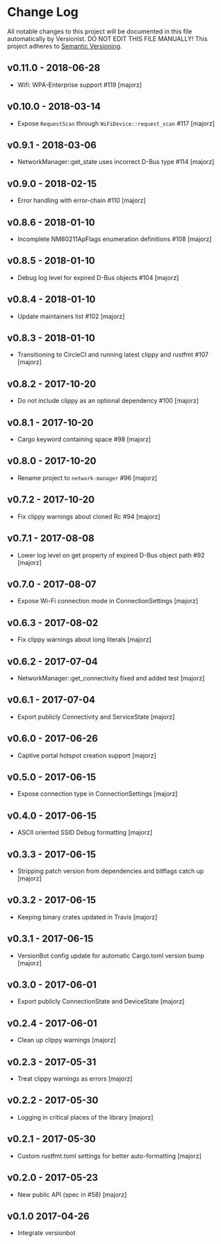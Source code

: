 # Change Log

All notable changes to this project will be documented in this file
automatically by Versionist. DO NOT EDIT THIS FILE MANUALLY!
This project adheres to [Semantic Versioning](http://semver.org/).

## v0.11.0 - 2018-06-28

* Wifi: WPA-Enterprise support #119 [majorz]

## v0.10.0 - 2018-03-14

* Expose `RequestScan` through `WiFiDevice::request_scan` #117 [majorz]

## v0.9.1 - 2018-03-06

* NetworkManager::get_state uses incorrect D-Bus type #114 [majorz]

## v0.9.0 - 2018-02-15

* Error handling with error-chain #110 [majorz]

## v0.8.6 - 2018-01-10

* Incomplete NM80211ApFlags enumeration definitions #108 [majorz]

## v0.8.5 - 2018-01-10

* Debug log level for expired D-Bus objects #104 [majorz]

## v0.8.4 - 2018-01-10

* Update maintainers list #102 [majorz]

## v0.8.3 - 2018-01-10

* Transitioning to CircleCI and running latest clippy and rustfmt #107 [majorz]

## v0.8.2 - 2017-10-20

* Do not include clippy as an optional dependency #100 [majorz]

## v0.8.1 - 2017-10-20

* Cargo keyword containing space #98 [majorz]

## v0.8.0 - 2017-10-20

* Rename project to `network-manager` #96 [majorz]

## v0.7.2 - 2017-10-20

* Fix clippy warnings about cloned Rc #94 [majorz]

## v0.7.1 - 2017-08-08

* Lower log level on get property of expired D-Bus object path #92 [majorz]

## v0.7.0 - 2017-08-07

* Expose Wi-Fi connection mode in ConnectionSettings [majorz]

## v0.6.3 - 2017-08-02

* Fix clippy warnings about long literals [majorz]

## v0.6.2 - 2017-07-04

* NetworkManager::get_connectivity fixed and added test [majorz]

## v0.6.1 - 2017-07-04

* Export publicly Connectivity and ServiceState [majorz]

## v0.6.0 - 2017-06-26

* Captive portal hotspot creation support [majorz]

## v0.5.0 - 2017-06-15

* Expose connection type in ConnectionSettings [majorz]

## v0.4.0 - 2017-06-15

* ASCII oriented SSID Debug formatting [majorz]

## v0.3.3 - 2017-06-15

* Stripping patch version from dependencies and bitflags catch up [majorz]

## v0.3.2 - 2017-06-15

* Keeping binary crates updated in Travis [majorz]

## v0.3.1 - 2017-06-15

* VersionBot config update for automatic Cargo.toml version bump [majorz]

## v0.3.0 - 2017-06-01

* Export publicly ConnectionState and DeviceState [majorz]

## v0.2.4 - 2017-06-01

* Clean up clippy warnings [majorz]

## v0.2.3 - 2017-05-31

* Treat clippy warnings as errors [majorz]

## v0.2.2 - 2017-05-30

* Logging in critical places of the library [majorz]

## v0.2.1 - 2017-05-30

* Custom rustfmt.toml settings for better auto-formatting [majorz]

## v0.2.0 - 2017-05-23

* New public API (spec in #58) [majorz]

## v0.1.0 2017-04-26

* Integrate versionbot
